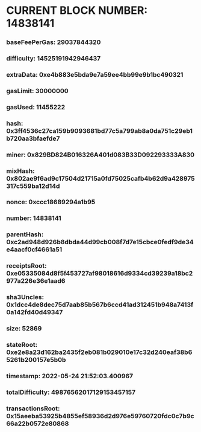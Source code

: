 # CURRENT BLOCK NUMBER: 14838141

### baseFeePerGas: 29037844320
### difficulty: 14525191942946437
### extraData: 0xe4b883e5bda9e7a59ee4bb99e9b1bc490321
### gasLimit: 30000000
### gasUsed: 11455222
### hash: 0x3ff4536c27ca159b9093681bd77c5a799ab8a0da751c29eb1b720aa3bfaefde7
### miner: 0x829BD824B016326A401d083B33D092293333A830
### mixHash: 0x802ae9f6ad9c17504d21715a0fd75025cafb4b62d9a428975317c559ba12d14d
### nonce: 0xccc18689294a1b95
### number: 14838141
### parentHash: 0xc2ad948d926b8dbda44d99cb008f7d7e15cbce0fedf9de34e4aacf0cf4661a51
### receiptsRoot: 0xe05335084d8f5f453727af98018616d9334cd39239a18bc2977a226e36e1aad6
### sha3Uncles: 0x1dcc4de8dec75d7aab85b567b6ccd41ad312451b948a7413f0a142fd40d49347
### size: 52869
### stateRoot: 0xe2e8a23d162ba2435f2eb081b029010e17c32d240eaf38b65261b200157e5b0b
### timestamp: 2022-05-24 21:52:03.400967
### totalDifficulty: 49876562017129153457157
### transactionsRoot: 0x15aeeba53925b4855ef58936d2d976e59760720fdc0c7b9c66a22b0572e80868
